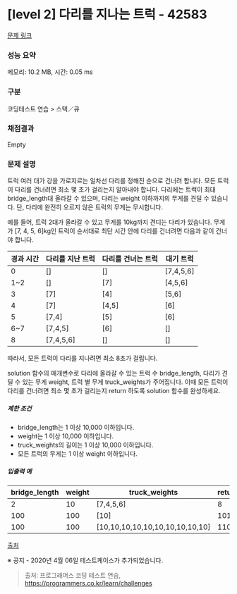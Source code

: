 # [level 2] 다리를 지나는 트럭 - 42583 

[문제 링크](https://school.programmers.co.kr/learn/courses/30/lessons/42583?language=python3) 

### 성능 요약

메모리: 10.2 MB, 시간: 0.05 ms

### 구분

코딩테스트 연습 > 스택／큐

### 채점결과

Empty

### 문제 설명

<p>트럭 여러 대가 강을 가로지르는 일차선 다리를 정해진 순으로 건너려 합니다. 모든 트럭이 다리를 건너려면 최소 몇 초가 걸리는지 알아내야 합니다. 다리에는 트럭이 최대 bridge_length대 올라갈 수 있으며, 다리는 weight 이하까지의 무게를 견딜 수 있습니다. 단, 다리에 완전히 오르지 않은 트럭의 무게는 무시합니다.</p>

<p>예를 들어, 트럭 2대가 올라갈 수 있고 무게를 10kg까지 견디는 다리가 있습니다. 무게가 [7, 4, 5, 6]kg인 트럭이 순서대로 최단 시간 안에 다리를 건너려면 다음과 같이 건너야 합니다.</p>
<table class="table">
        <thead><tr>
<th>경과 시간</th>
<th>다리를 지난 트럭</th>
<th>다리를 건너는 트럭</th>
<th>대기 트럭</th>
</tr>
</thead>
        <tbody><tr>
<td>0</td>
<td>[]</td>
<td>[]</td>
<td>[7,4,5,6]</td>
</tr>
<tr>
<td>1~2</td>
<td>[]</td>
<td>[7]</td>
<td>[4,5,6]</td>
</tr>
<tr>
<td>3</td>
<td>[7]</td>
<td>[4]</td>
<td>[5,6]</td>
</tr>
<tr>
<td>4</td>
<td>[7]</td>
<td>[4,5]</td>
<td>[6]</td>
</tr>
<tr>
<td>5</td>
<td>[7,4]</td>
<td>[5]</td>
<td>[6]</td>
</tr>
<tr>
<td>6~7</td>
<td>[7,4,5]</td>
<td>[6]</td>
<td>[]</td>
</tr>
<tr>
<td>8</td>
<td>[7,4,5,6]</td>
<td>[]</td>
<td>[]</td>
</tr>
</tbody>
      </table>
<p>따라서, 모든 트럭이 다리를 지나려면 최소 8초가 걸립니다.</p>

<p>solution 함수의 매개변수로 다리에 올라갈 수 있는 트럭 수 bridge_length, 다리가 견딜 수 있는 무게 weight, 트럭 별 무게 truck_weights가 주어집니다. 이때 모든 트럭이 다리를 건너려면 최소 몇 초가 걸리는지 return 하도록 solution 함수를 완성하세요.</p>

<h5>제한 조건</h5>

<ul>
<li>bridge_length는 1 이상 10,000 이하입니다.</li>
<li>weight는 1 이상 10,000 이하입니다.</li>
<li>truck_weights의 길이는 1 이상 10,000 이하입니다.</li>
<li>모든 트럭의 무게는 1 이상 weight 이하입니다.</li>
</ul>

<h5>입출력 예</h5>
<table class="table">
        <thead><tr>
<th>bridge_length</th>
<th>weight</th>
<th>truck_weights</th>
<th>return</th>
</tr>
</thead>
        <tbody><tr>
<td>2</td>
<td>10</td>
<td>[7,4,5,6]</td>
<td>8</td>
</tr>
<tr>
<td>100</td>
<td>100</td>
<td>[10]</td>
<td>101</td>
</tr>
<tr>
<td>100</td>
<td>100</td>
<td>[10,10,10,10,10,10,10,10,10,10]</td>
<td>110</td>
</tr>
</tbody>
      </table>
<p><a href="http://icpckorea.org/2016/ONLINE/problem.pdf" target="_blank" rel="noopener">출처</a></p>

<p>※ 공지 - 2020년 4월 06일 테스트케이스가 추가되었습니다.</p>


> 출처: 프로그래머스 코딩 테스트 연습, https://programmers.co.kr/learn/challenges